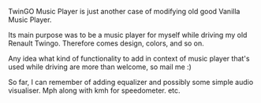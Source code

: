 TwinGO Music Player is just another case of modifying old good Vanilla Music Player. 

Its main purpose was to be a music player for myself while driving my old Renault Twingo. Therefore comes design, colors, and so on.

Any idea what kind of functionality to add in context of music player that's used while driving are more than welcome, so mail me :)

So far, I can remember of adding equalizer and possibly some simple audio visualiser.  Mph along with kmh for speedometer. etc.

